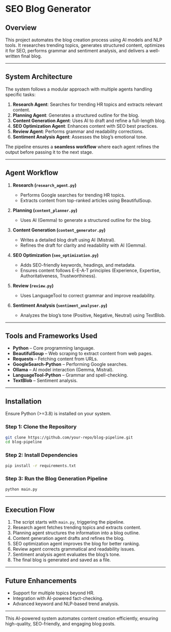 

# **SEO Blog Generator**  

## **Overview**  
This project automates the blog creation process using AI models and NLP tools. It researches trending topics, generates structured content, optimizes it for SEO, performs grammar and sentiment analysis, and delivers a well-written final blog.  

---

## **System Architecture**  

The system follows a modular approach with multiple agents handling specific tasks:  

1. **Research Agent**: Searches for trending HR topics and extracts relevant content.  
2. **Planning Agent**: Generates a structured outline for the blog.  
3. **Content Generation Agent**: Uses AI to draft and refine a full-length blog.  
4. **SEO Optimization Agent**: Enhances content with SEO best practices.  
5. **Review Agent**: Performs grammar and readability corrections.  
6. **Sentiment Analysis Agent**: Assesses the blog’s emotional tone.  

The pipeline ensures a **seamless workflow** where each agent refines the output before passing it to the next stage.  

---

## **Agent Workflow**  

1. **Research (`research_agent.py`)**  
   - Performs Google searches for trending HR topics.  
   - Extracts content from top-ranked articles using BeautifulSoup.  

2. **Planning (`content_planner.py`)**  
   - Uses AI (Gemma) to generate a structured outline for the blog.  

3. **Content Generation (`content_generator.py`)**  
   - Writes a detailed blog draft using AI (Mistral).  
   - Refines the draft for clarity and readability with AI (Gemma).  

4. **SEO Optimization (`seo_optimization.py`)**  
   - Adds SEO-friendly keywords, headings, and metadata.  
   - Ensures content follows E-E-A-T principles (Experience, Expertise, Authoritativeness, Trustworthiness).  

5. **Review (`review.py`)**  
   - Uses LanguageTool to correct grammar and improve readability.  

6. **Sentiment Analysis (`sentiment_analyser.py`)**  
   - Analyzes the blog’s tone (Positive, Negative, Neutral) using TextBlob.  

---

## **Tools and Frameworks Used**  

- **Python** – Core programming language.  
- **BeautifulSoup** – Web scraping to extract content from web pages.  
- **Requests** – Fetching content from URLs.  
- **GoogleSearch-Python** – Performing Google searches.  
- **Ollama** – AI model interaction (Gemma, Mistral).  
- **LanguageTool-Python** – Grammar and spell-checking.  
- **TextBlob** – Sentiment analysis.  

---

## **Installation**  

Ensure Python (>=3.8) is installed on your system.  

### **Step 1: Clone the Repository**  
```sh
git clone https://github.com/your-repo/blog-pipeline.git
cd blog-pipeline
```

### **Step 2: Install Dependencies**  
```sh
pip install -r requirements.txt
```

### **Step 3: Run the Blog Generation Pipeline**  
```sh
python main.py
```

---

## **Execution Flow**  

1. The script starts with `main.py`, triggering the pipeline.  
2. Research agent fetches trending topics and extracts content.  
3. Planning agent structures the information into a blog outline.  
4. Content generation agent drafts and refines the blog.  
5. SEO optimization agent improves the blog for better ranking.  
6. Review agent corrects grammatical and readability issues.  
7. Sentiment analysis agent evaluates the blog’s tone.  
8. The final blog is generated and saved as a file.  

---

## **Future Enhancements**  
- Support for multiple topics beyond HR.  
- Integration with AI-powered fact-checking.  
- Advanced keyword and NLP-based trend analysis.  

---

This AI-powered system automates content creation efficiently, ensuring high-quality, SEO-friendly, and engaging blog posts. 
